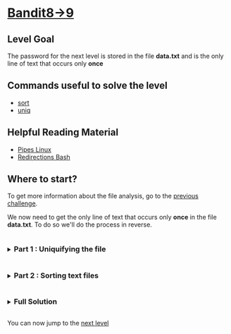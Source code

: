# [Bandit8->9](https://overthewire.org/wargames/bandit/bandit9.html)

## Level Goal

The password for the next level is stored in the file **data.txt** and is the only line of text that occurs only **once**

## Commands useful to solve the level

- [sort](https://www.gnu.org/software/coreutils/manual/coreutils.html#sort-invocation)
- [uniq](https://www.gnu.org/software/coreutils/manual/coreutils.html#uniq-invocation)

## Helpful Reading Material

- [Pipes Linux](https://tldp.org/LDP/lpg/node10.html)
- [Redirections Bash](https://www.gnu.org/software/bash/manual/html_node/Redirections.html)

## Where to start?

To get more information about the file analysis, go to the [previous challenge](/bandit/bandit7.md).

We now need to get the only line of text that occurs only **once** in the file **data.txt**. To do so we'll do the process in reverse.


<details>
<summary><h3 style="display:inline-block">Part 1 : Uniquifying the file</h3></summary>

The `uniq` utility allows us to discard repeated input lines, what it does is that it compares the consecutive lines to see if they're (or aren't) 
identical to each other.


<details>
<summary>Hint</summary>

Using the [uniq gnu documentation](https://www.gnu.org/software/coreutils/manual/coreutils.html#uniq-invocation), can you figure out what option we need 
to keep only the input lines that occurs only **once**?
</details>

<details>
<summary>Solution</summary>

The option `-u` is the option we'll need to complete our goal. Let's break down what it does. Here is a quote from the documentation :

The `-u` option : "Discard the last line that would be output for a repeated input group. When used by itself, this option causes uniq to print unique lines, and nothing else."<br/>
First let's try and see what would be the last line outputed for a repeated input group : it is the first line of the group. This means that `uniq -u` discards the only line which 
would be outputed for a group. This indeed means that `uniq -u` only prints the unique lines.

However we know from the same documentation that `uniq` operates on consecutive lines, thus we need a way to make the lines consecutive to compare them.
</details>
</details>


<details>
<summary><h3 style="display:inline-block">Part 2 : Sorting text files</h3></summary>

We need a way to `sort` the input to apply our `uniq` filter to it.

<details>
<summary>Hint</summary>

By looking into the [sort gnu documentation](https://www.gnu.org/software/coreutils/manual/coreutils.html#sort-invocation), can you figure out how to sort the input for the uniq filter to work?
</details>

<details>
<summary>Solution</summary>

It's fairly simple, we don't need any option at all. By running `sort data.txt`, we will output the result of the sorted output to stdout.
</details>
</details>


<details>
<summary><h3 style="display:inline-block">Full Solution</h3></summary>

`sort data.txt | uniq -u` is the full command that will allow us to get the full password string.

1. `sort data.txt` will allow us to sort the input in order for uniq to see the consecutive repeated lines.
2. `|` the pipe will allow the sort and uniq processes to communicate.
3. `uniq -u` will dump the only **unique** line to stdout.
</details>

You can now jump to the [next level](/bandit/bandit9.md)
